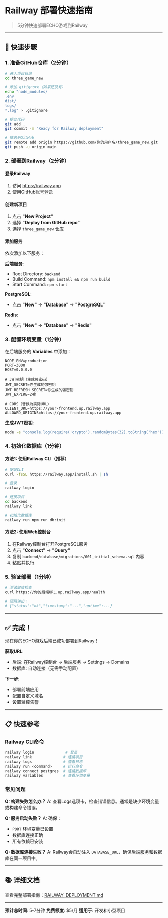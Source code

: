 # Railway 部署快速指南

> 5分钟快速部署ECHO游戏到Railway

---

## 🚀 快速步骤

### 1. 准备GitHub仓库（2分钟）

```bash
# 进入项目目录
cd three_game_new

# 添加.gitignore（如果还没有）
echo "node_modules/
.env
dist/
logs/
*.log" > .gitignore

# 提交代码
git add .
git commit -m "Ready for Railway deployment"

# 推送到GitHub
git remote add origin https://github.com/你的用户名/three_game_new.git
git push -u origin main
```

### 2. 部署到Railway（2分钟）

#### 登录Railway
1. 访问 https://railway.app
2. 使用GitHub账号登录

#### 创建新项目
1. 点击 **"New Project"**
2. 选择 **"Deploy from GitHub repo"**
3. 选择 `three_game_new` 仓库

#### 添加服务
依次添加以下服务：

**后端服务**:
- Root Directory: `backend`
- Build Command: `npm install && npm run build`
- Start Command: `npm start`

**PostgreSQL**:
- 点击 **"New"** → **"Database"** → **"PostgreSQL"**

**Redis**:
- 点击 **"New"** → **"Database"** → **"Redis"**

### 3. 配置环境变量（1分钟）

在后端服务的 **Variables** 中添加：

```env
NODE_ENV=production
PORT=3000
HOST=0.0.0.0

# JWT密钥（生成强密码）
JWT_SECRET=你生成的强密钥
JWT_REFRESH_SECRET=你生成的强密钥
JWT_EXPIRE=24h

# CORS（替换为实际URL）
CLIENT_URL=https://your-frontend.up.railway.app
ALLOWED_ORIGINS=https://your-frontend.up.railway.app
```

**生成JWT密钥**:
```bash
node -e "console.log(require('crypto').randomBytes(32).toString('hex'))"
```

### 4. 初始化数据库（1分钟）

#### 方法1: 使用Railway CLI（推荐）

```bash
# 安装CLI
curl -fsSL https://railway.app/install.sh | sh

# 登录
railway login

# 连接项目
cd backend
railway link

# 初始化数据库
railway run npm run db:init
```

#### 方法2: 使用Web控制台

1. 在Railway控制台打开PostgreSQL服务
2. 点击 **"Connect"** → **"Query"**
3. 复制 `backend/database/migrations/001_initial_schema.sql` 内容
4. 粘贴并执行

### 5. 验证部署（1分钟）

```bash
# 测试健康检查
curl https://你的后端URL.up.railway.app/health

# 预期输出：
# {"status":"ok","timestamp":"...","uptime":...}
```

---

## ✅ 完成！

现在你的ECHO游戏后端已成功部署到Railway！

**获取URL**:
- 后端: 在Railway控制台 → 后端服务 → Settings → Domains
- 数据库: 自动连接（无需手动配置）

**下一步**:
- 部署前端应用
- 配置自定义域名
- 设置监控告警

---

## 📋 快速参考

### Railway CLI命令

```bash
railway login              # 登录
railway link              # 连接项目
railway logs              # 查看日志
railway run <command>     # 运行命令
railway connect postgres  # 连接数据库
railway variables         # 查看环境变量
```

### 常见问题

**Q: 构建失败怎么办？**
A: 查看Logs选项卡，检查错误信息。通常是缺少环境变量或构建命令错误。

**Q: 服务启动失败？**
A: 确保：
- `PORT` 环境变量已设置
- 数据库连接正确
- 所有依赖已安装

**Q: 数据库连接失败？**
A: Railway会自动注入 `DATABASE_URL`，确保后端服务和数据库在同一项目中。

---

## 📚 详细文档

查看完整部署指南：[RAILWAY_DEPLOYMENT.md](RAILWAY_DEPLOYMENT.md)

---

**预计总时间**: 5-7分钟
**免费额度**: $5/月
**适用于**: 开发和小型项目
